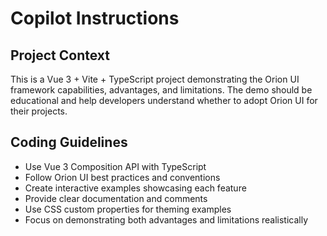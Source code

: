 # Copilot Instructions

<!-- Use this file to provide workspace-specific custom instructions to Copilot. For more details, visit https://code.visualstudio.com/docs/copilot/copilot-customization#_use-a-githubcopilotinstructionsmd-file -->

## Project Context
This is a Vue 3 + Vite + TypeScript project demonstrating the Orion UI framework capabilities, advantages, and limitations. The demo should be educational and help developers understand whether to adopt Orion UI for their projects.

## Coding Guidelines
- Use Vue 3 Composition API with TypeScript
- Follow Orion UI best practices and conventions
- Create interactive examples showcasing each feature
- Provide clear documentation and comments
- Use CSS custom properties for theming examples
- Focus on demonstrating both advantages and limitations realistically